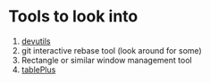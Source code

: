 # Tools to look into

1. [devutils](https://devutils.com/)
2. git interactive rebase tool (look around for some)
3. Rectangle or similar window management tool
4. [tablePlus](https://tableplus.com/)